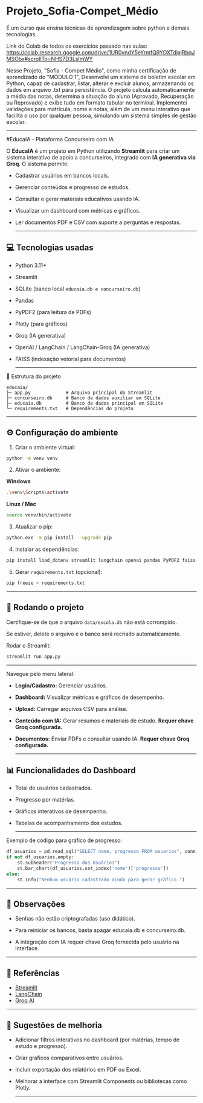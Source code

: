 # Projeto_Sofia-Compet_Médio
É um curso que ensina técnicas de aprendizagem sobre python e demais tecnologias...

Link do Colab de todos os exercicios passado nas aulas:
https://colab.research.google.com/drive/1UR0vndY5eYrmfQ9YOXTdjxjRbqJMSObx#scrollTo=NHS7D3LsImWY

Nesse Projeto, "Sofia - Compet Médio", como minha certificação de aprendizado do "MÓDULO 1", Desenvolvi um sistema de boletim escolar em Python, capaz de cadastrar, listar, alterar e excluir alunos, armazenando os dados em arquivo .txt para persistência. O projeto calcula automaticamente a média das notas, determina a situação do aluno (Aprovado, Recuperação ou Reprovado) e exibe tudo em formato tabular no terminal. Implementei validações para matrícula, nome e notas, além de um menu interativo que facilita o uso por qualquer pessoa, simulando um sistema simples de gestão escolar.

---

#EducaIA - Plataforma Concurseiro com IA

O **EducaIA** é um projeto em Python utilizando **Streamlit** para criar um sistema interativo de apoio a concurseiros, integrado com **IA generativa via Groq**. O sistema permite:

- Cadastrar usuários em bancos locais.

- Gerenciar conteúdos e progresso de estudos.

- Consultar e gerar materiais educativos usando IA.

- Visualizar um dashboard com métricas e gráficos.

- Ler documentos PDF e CSV com suporte a perguntas e respostas.

  ---

## 💻 Tecnologias usadas

- Python 3.11+

- Streamlit

- SQLite (banco local `educaia.db e concurseiro.db`)

- Pandas

- PyPDF2 (para leitura de PDFs)

- Plotly (para gráficos)

- Groq (IA generativa)

- OpenAI / LangChain / LangChain-Groq (IA generativa)
  
- FAISS (indexação vetorial para documentos)

  ---

📁 Estrutura do projeto

```
educaia/
├─ app.py             # Arquivo principal do Streamlit
├─ concurseiro.db     # Banco de dados auxiliar em SQLite
├─ educaia.db         # Banco de dados principal em SQLite
└─ requirements.txt   # Dependências do projeto
```

---

## ⚙️ Configuração do ambiente

1. Criar o ambiente virtual:

```bash
python -m venv venv
```

2. Ativar o ambiente:

**Windows**

```bash
.\venv\Scripts\activate
```

**Linux / Mac**

```bash
source venv/bin/activate
```

3. Atualizar o pip:

```bash
python.exe -m pip install --upgrade pip
```

4. Instalar as dependências:

```bash
pip install load_dotenv streamlit langchain openai pandas PyPDF2 faiss-cpu tiktoken openpyxl langchain-groq langchain-community
```

5. Gerar `requirements.txt` (opcional):

```bash
pip freeze > requirements.txt
```

---

## 🚀 Rodando o projeto

Certifique-se de que o arquivo `data/escola.db` não está corrompido.

Se estiver, delete o arquivo e o banco será recriado automaticamente.

Rodar o Streamlit:

```bash
streamlit run app.py
```

---

Navegue pelo menu lateral:

- **Login/Cadastro:** Gerenciar usuários.

- **Dashboard:** Visualizar métricas e gráficos de desempenho.

- **Upload:** Carregar arquivos CSV para análise.

- **Conteúdo com IA:** Gerar resumos e materiais de estudo. **Requer chave Groq configurada.**

- **Documentos:** Enviar PDFs e consultar usando IA. **Requer chave Groq configurada.**

  ---

## 📊 Funcionalidades do Dashboard

- Total de usuários cadastrados.

- Progresso por matérias.

- Gráficos interativos de desempenho.

- Tabelas de acompanhamento dos estudos.

  ---

Exemplo de código para gráfico de progresso:

```python
df_usuarios = pd.read_sql("SELECT nome, progresso FROM usuarios", conn)
if not df_usuarios.empty:
    st.subheader("Progresso dos Usuários")
    st.bar_chart(df_usuarios.set_index('nome')['progresso'])
else:
    st.info("Nenhum usuário cadastrado ainda para gerar gráfico.")
```

---

## 📝 Observações

- Senhas não estão criptografadas (uso didático).

- Para reiniciar os bancos, basta apagar educaia.db e concurseiro.db.

- A integração com IA requer chave Groq fornecida pelo usuário na interface.

---

## 🔗 Referências

- [Streamlit](https://streamlit.io/)
- [LangChain](https://www.langchain.com/)
- [Groq AI](https://groq.com/)

---

## 📸 Sugestões de melhoria

- Adicionar filtros interativos no dashboard (por matérias, tempo de estudo e progresso).

- Criar gráficos comparativos entre usuários.

- Incluir exportação dos relatórios em PDF ou Excel.

- Melhorar a interface com Streamlit Components ou bibliotecas como Plotly.

  ---
  
